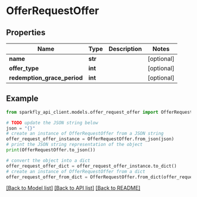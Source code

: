 # OfferRequestOffer


## Properties

Name | Type | Description | Notes
------------ | ------------- | ------------- | -------------
**name** | **str** |  | [optional] 
**offer_type** | **int** |  | [optional] 
**redemption_grace_period** | **int** |  | [optional] 

## Example

```python
from sparkfly_api_client.models.offer_request_offer import OfferRequestOffer

# TODO update the JSON string below
json = "{}"
# create an instance of OfferRequestOffer from a JSON string
offer_request_offer_instance = OfferRequestOffer.from_json(json)
# print the JSON string representation of the object
print(OfferRequestOffer.to_json())

# convert the object into a dict
offer_request_offer_dict = offer_request_offer_instance.to_dict()
# create an instance of OfferRequestOffer from a dict
offer_request_offer_from_dict = OfferRequestOffer.from_dict(offer_request_offer_dict)
```
[[Back to Model list]](../README.md#documentation-for-models) [[Back to API list]](../README.md#documentation-for-api-endpoints) [[Back to README]](../README.md)


